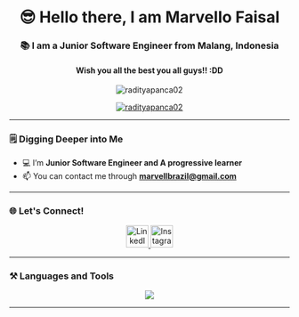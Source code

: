<h1 align="center">😎 Hello there, I am Marvello Faisal</h1>
<h3 align="center">📚 I am a Junior Software Engineer from Malang, Indonesia</h3>
<h4 align="center">Wish you all the best you all guys!! :DD</h4>

<p align="center">
  <img src="https://komarev.com/ghpvc/?username=marvellbrazil&label=Profile%20views&color=7F00FF&style=for-the-badge" alt="radityapanca02" />
</p>

<p align="center">
  <a href="https://github.com/ryo-ma/github-profile-trophy">
    <img src="https://github-profile-trophy.vercel.app/?username=marvellbrazil&theme=radical&no-frame=true&no-bg=true&margin-w=4" alt="radityapanca02" />
  </a>
</p>

---

### 🗒️ Digging Deeper into Me
- 💻 I’m **Junior Software Engineer and A progressive learner**
- 📫 You can contact me through **marvellbrazil@gmail.com**

---

### 🌐 Let's Connect!
<p align="center">
  <a href="https://linkedin.com/in/](https://www.linkedin.com/in/marvello-faisal-912132318/" target="_blank">
    <img src="https://skillicons.dev/icons?i=linkedin" height="40" alt="LinkedIn"/>
  </a>
  <a href="https://instagram.com/akufaisal._" target="_blank">
    <img src="https://skillicons.dev/icons?i=instagram" height="40" alt="Instagram"/>
  </a>
</p>

---

### ⚒️ Languages and Tools
<p align="center">
  <img src="https://skillicons.dev/icons?i=android,bash,bootstrap,css,cloudflare,cursor,dev,discord,dotnet,figma,googlecloud,git,gitlab,github,gmail,godot,html,intellij,instagram,java,javascript,kalilinux,laravel,linkedin,linux,markdown,mysql,neovim,nodejs,notion,npm,php,phpstorm,terminal,python,sqlite,svg,sass,stackoverflow,symfony,tailwind,twitter,vim,vscode,vercel,visualbasic,vite,windows,wordpress" />
</p>

---
